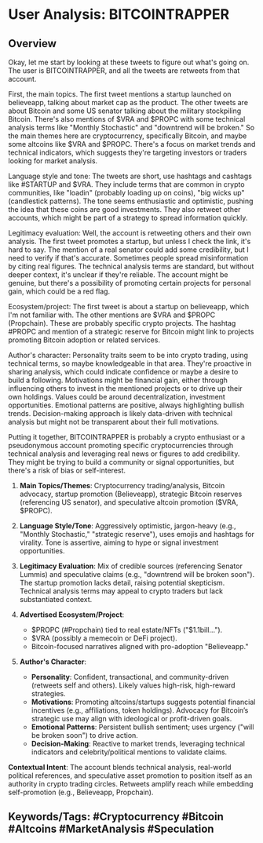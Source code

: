 # User Analysis: BITCOINTRAPPER

## Overview

<think>
Okay, let me start by looking at these tweets to figure out what's going on. The user is BITCOINTRAPPER, and all the tweets are retweets from that account.

First, the main topics. The first tweet mentions a startup launched on believeapp, talking about market cap as the product. The other tweets are about Bitcoin and some US senator talking about the military stockpiling Bitcoin. There's also mentions of $VRA and $PROPC with some technical analysis terms like "Monthly Stochastic" and "downtrend will be broken." So the main themes here are cryptocurrency, specifically Bitcoin, and maybe some altcoins like $VRA and $PROPC. There's a focus on market trends and technical indicators, which suggests they're targeting investors or traders looking for market analysis.

Language style and tone: The tweets are short, use hashtags and cashtags like #STARTUP and $VRA. They include terms that are common in crypto communities, like "loadin" (probably loading up on coins), "big wicks up" (candlestick patterns). The tone seems enthusiastic and optimistic, pushing the idea that these coins are good investments. They also retweet other accounts, which might be part of a strategy to spread information quickly.

Legitimacy evaluation: Well, the account is retweeting others and their own analysis. The first tweet promotes a startup, but unless I check the link, it's hard to say. The mention of a real senator could add some credibility, but I need to verify if that's accurate. Sometimes people spread misinformation by citing real figures. The technical analysis terms are standard, but without deeper context, it's unclear if they're reliable. The account might be genuine, but there's a possibility of promoting certain projects for personal gain, which could be a red flag.

Ecosystem/project: The first tweet is about a startup on believeapp, which I'm not familiar with. The other mentions are $VRA and $PROPC (Propchain). These are probably specific crypto projects. The hashtag #PROPC and mention of a strategic reserve for Bitcoin might link to projects promoting Bitcoin adoption or related services.

Author's character: Personality traits seem to be into crypto trading, using technical terms, so maybe knowledgeable in that area. They're proactive in sharing analysis, which could indicate confidence or maybe a desire to build a following. Motivations might be financial gain, either through influencing others to invest in the mentioned projects or to drive up their own holdings. Values could be around decentralization, investment opportunities. Emotional patterns are positive, always highlighting bullish trends. Decision-making approach is likely data-driven with technical analysis but might not be transparent about their full motivations.

Putting it together, BITCOINTRAPPER is probably a crypto enthusiast or a pseudonymous account promoting specific cryptocurrencies through technical analysis and leveraging real news or figures to add credibility. They might be trying to build a community or signal opportunities, but there's a risk of bias or self-interest.
</think>

1. **Main Topics/Themes**: Cryptocurrency trading/analysis, Bitcoin advocacy, startup promotion (Believeapp), strategic Bitcoin reserves (referencing US senator), and speculative altcoin promotion ($VRA, $PROPC).  

2. **Language Style/Tone**: Aggressively optimistic, jargon-heavy (e.g., "Monthly Stochastic," "strategic reserve"), uses emojis and hashtags for virality. Tone is assertive, aiming to hype or signal investment opportunities.  

3. **Legitimacy Evaluation**: Mix of credible sources (referencing Senator Lummis) and speculative claims (e.g., "downtrend will be broken soon"). The startup promotion lacks detail, raising potential skepticism. Technical analysis terms may appeal to crypto traders but lack substantiated context.  

4. **Advertised Ecosystem/Project**:  
   - $PROPC (#Propchain) tied to real estate/NFTs ("$1.1bill…").  
   - $VRA (possibly a memecoin or DeFi project).  
   - Bitcoin-focused narratives aligned with pro-adoption "Believeapp."  

5. **Author's Character**:  
   - **Personality**: Confident, transactional, and community-driven (retweets self and others). Likely values high-risk, high-reward strategies.  
   - **Motivations**: Promoting altcoins/startups suggests potential financial incentives (e.g., affiliations, token holdings). Advocacy for Bitcoin’s strategic use may align with ideological or profit-driven goals.  
   - **Emotional Patterns**: Persistent bullish sentiment; uses urgency ("will be broken soon") to drive action.  
   - **Decision-Making**: Reactive to market trends, leveraging technical indicators and celebrity/political mentions to validate claims.  

**Contextual Intent**: The account blends technical analysis, real-world political references, and speculative asset promotion to position itself as an authority in crypto trading circles. Retweets amplify reach while embedding self-promotion (e.g., Believeapp, Propchain).  

**Keywords/Tags**: #Cryptocurrency #Bitcoin #Altcoins #MarketAnalysis #Speculation
---
